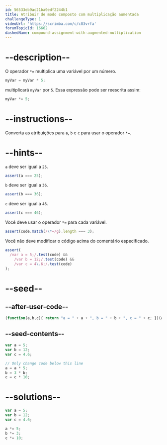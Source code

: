 ```yaml
---
id: 56533eb9ac21ba0edf2244b1
title: Atribuir de modo composto com multiplicação aumentada
challengeType: 1
videoUrl: 'https://scrimba.com/c/c83vrfa'
forumTopicId: 16662
dashedName: compound-assignment-with-augmented-multiplication
---
```


# --description--

O operador `*=` multiplica uma variável por um número.

```js
myVar = myVar * 5;
```

multiplicará `myVar` por `5`. Essa expressão pode ser reescrita assim:

```js
myVar *= 5;
```

# --instructions--

Converta as atribuições para `a`, `b` e `c` para usar o operador `*=`.

# --hints--

`a` deve ser igual a `25`.

```js
assert(a === 25);
```

`b` deve ser igual a `36`.

```js
assert(b === 36);
```

`c` deve ser igual a `46`.

```js
assert(c === 46);
```

Você deve usar o operador `*=` para cada variável.

```js
assert(code.match(/\*=/g).length === 3);
```

Você não deve modificar o código acima do comentário especificado.

```js
assert(
  /var a = 5;/.test(code) &&
    /var b = 12;/.test(code) &&
    /var c = 4\.6;/.test(code)
);
```

# --seed--

## --after-user-code--

```js
(function(a,b,c){ return "a = " + a + ", b = " + b + ", c = " + c; })(a,b,c);
```

## --seed-contents--

```js
var a = 5;
var b = 12;
var c = 4.6;

// Only change code below this line
a = a * 5;
b = 3 * b;
c = c * 10;
```

# --solutions--

```js
var a = 5;
var b = 12;
var c = 4.6;

a *= 5;
b *= 3;
c *= 10;
```
